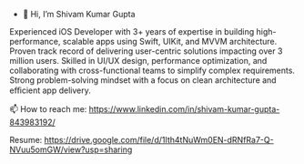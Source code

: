 - 👋 Hi, I’m Shivam Kumar Gupta

Experienced iOS Developer with 3+ years of expertise in building high-performance, scalable apps using Swift, UIKit, and MVVM
architecture. Proven track record of delivering user-centric solutions impacting over 3 million users. Skilled in UI/UX design,
performance optimization, and collaborating with cross-functional teams to simplify complex requirements. Strong
problem-solving mindset with a focus on clean architecture and eﬃcient app delivery.

📫 How to reach me: https://www.linkedin.com/in/shivam-kumar-gupta-843983192/

Resume: https://drive.google.com/file/d/1Ith4tNuWm0EN-dRNfRa7-Q-NVuu5omGW/view?usp=sharing

<!---
shivamguptarksv/shivamguptarksv is a ✨ special ✨ repository because its `README.md` (this file) appears on your GitHub profile.
You can click the Preview link to take a look at your changes.
--->
